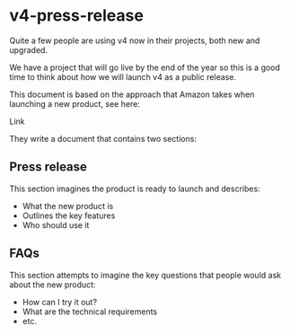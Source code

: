 # v4-press-release
Quite a few people are using v4 now in their projects, both new and upgraded.

We have a project that will go live by the end of the year so this is a good time to think about how we will launch v4 as a public release.

This document is based on the approach that Amazon takes when launching a new product, see here:

Link

They write a document that contains two sections:

## Press release

This section imagines the product is ready to launch and describes:

- What the new product is
- Outlines the key features
- Who should use it

## FAQs

This section attempts to imagine the key questions that people would ask about the new product:

- How can I try it out?
- What are the technical requirements
- etc.



